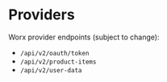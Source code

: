 # Providers

Worx provider endpoints (subject to change):
- `/api/v2/oauth/token`
- `/api/v2/product-items`
- `/api/v2/user-data`
